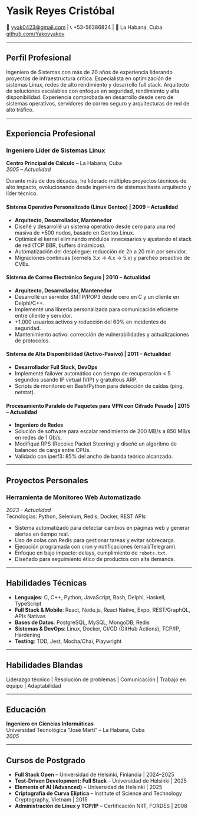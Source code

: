 # Yasik Reyes Cristóbal

📧 yyak0423@gmail.com | 📞 +53-56386824 | 📍 La Habana, Cuba  
[github.com/Yakovyakov](https://github.com/Yakovyakov)

---

## Perfil Profesional

Ingeniero de Sistemas con más de 20 años de experiencia liderando proyectos de infraestructura crítica. Especialista en optimización de sistemas Linux, redes de alto rendimiento y desarrollo full stack. Arquitecto de soluciones escalables con enfoque en seguridad, rendimiento y alta disponibilidad. Experiencia comprobada en desarrollo desde cero de sistemas operativos, servidores de correo seguro y arquitecturas de red de alto tráfico.

---

## Experiencia Profesional

### Ingeniero Líder de Sistemas Linux  
**Centro Principal de Cálculo** – La Habana, Cuba  
*2005 – Actualidad*

Durante más de dos décadas, he liderado múltiples proyectos técnicos de alto impacto, evolucionando desde ingeniero de sistemas hasta arquitecto y líder técnico.

#### Sistema Operativo Personalizado (Linux Gentoo) | 2009 – Actualidad
- **Arquitecto, Desarrollador, Mantenedor**  
- Diseñé y desarrollé un sistema operativo desde cero para una red masiva de +500 nodos, basado en Gentoo Linux.  
- Optimicé el kernel eliminando módulos innecesarios y ajustando el stack de red (TCP BBR, buffers dinámicos).  
- Automatización del despliegue: reducción de 2h a 20 min por servidor.  
- Migraciones continuas (kernels 3.x → 4.x → 5.x) y parcheo proactivo de CVEs.

#### Sistema de Correo Electrónico Seguro | 2010 – Actualidad
- **Arquitecto, Desarrollador, Mantenedor**  
- Desarrollé un servidor SMTP/POP3 desde cero en C y un cliente en Delphi/C++.  
- Implementé una librería personalizada para comunicación eficiente entre cliente y servidor.  
- +1.000 usuarios activos y reducción del 60% en incidentes de seguridad.  
- Mantenimiento activo: corrección de vulnerabilidades y actualizaciones de protocolos.

#### Sistema de Alta Disponibilidad (Activo-Pasivo) | 2011 – Actualidad
- **Desarrollador Full Stack, DevOps**  
- Implementé failover automático con tiempo de recuperación < 5 segundos usando IP virtual (VIP) y gratuitous ARP.  
- Scripts de monitoreo en Bash/Python para detección de caídas (ping, netstat).

#### Procesamiento Paralelo de Paquetes para VPN con Cifrado Pesado | 2015 – Actualidad
- **Ingeniero de Redes**  
- Solución de software para escalar rendimiento de 200 MB/s a 850 MB/s en redes de 1 Gb/s.  
- Modifiqué RPS (Receive Packet Steering) y diseñé un algoritmo de balanceo de carga entre CPUs.  
- Validado con iperf3: 85% del ancho de banda teórico alcanzado.

---

## Proyectos Personales

### Herramienta de Monitoreo Web Automatizado  
*2023 – Actualidad*  
Tecnologías: Python, Selenium, Redis, Docker, REST APIs  
- Sistema automatizado para detectar cambios en páginas web y generar alertas en tiempo real.  
- Uso de colas con Redis para gestionar tareas y evitar sobrecarga.  
- Ejecución programada con cron y notificaciones (email/Telegram).  
- Enfoque en bajo impacto: delays, cumplimiento de `robots.txt`.  
- Diseñado para seguimiento ético de productos con alta demanda.

---

## Habilidades Técnicas

- **Lenguajes**: C, C++, Python, JavaScript, Bash, Delphi, Haskell, TypeScript  
- **Full Stack & Mobile**: React, Node.js, React Native, Expo, REST/GraphQL, APIs Nativas  
- **Bases de Datos**: PostgreSQL, MySQL, MongoDB, Redis  
- **Sistemas & DevOps**: Linux, Docker, CI/CD (GitHub Actions), TCP/IP, Hardening  
- **Testing**: TDD, Jest, Mocha/Chai, Playwright  

---

## Habilidades Blandas

Liderazgo técnico | Resolución de problemas | Comunicación | Trabajo en equipo | Adaptabilidad

---

## Educación

**Ingeniero en Ciencias Informáticas**  
Universidad Tecnológica “José Martí” – La Habana, Cuba  
*2005*

---

## Cursos de Postgrado

- **Full Stack Open** – Universidad de Helsinki, Finlandia | 2024–2025  
- **Test-Driven Development: Full Stack** – Universidad de Helsinki | 2025  
- **Elements of AI (Advanced)** – Universidad de Helsinki | 2025  
- **Criptografía de Curva Elíptica** – Institute of Science and Technology Cryptography, Vietnam | 2015  
- **Administración de Linux y TCP/IP** – Certificación NIIT, FORDES | 2008
